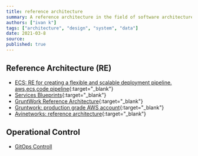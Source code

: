 ```yaml
---
title: reference architecture
summary: A reference architecture in the field of software architecture or enterprise architecture provides a template solution for an architecture for a particular domain.
authors: ["ivan k"]
tags: ["architecture", "design", "system", "data"]
date: 2021-03-8
source:
published: true
---
```


## Reference Architecture (RE)

- [ECS: RE for creating a flexible and scalable deployment pipeline. aws,ecs,code pipeline][ecs-ref-architecture]{:target="_blank"}
- [Services Blueprints](https://www.nngroup.com/articles/service-blueprints-definition){:target="_blank"}
- [GruntWork Reference Architecture](https://gruntwork.io/reference-architecture/){:target="_blank"}
- [Gruntwork: production grade AWS account][gruntwork-production-grade]{:target="_blank"}
- [Avinetworks: reference architecture](https://avinetworks.com/docs/17.2/aws-reference-architecture){:target="_blank"}

## Operational Control

- [GitOps Controll](https://www.weave.works/use-cases/security-with-gitops)

<!-- resources -->
[ecs-ref-architecture]: https://github.com/awslabs/ecs-refarch-continuous-deployment
[gruntwork-production-grade]: https://gruntwork.io/guides/foundations/how-to-configure-production-grade-aws-account-structure
